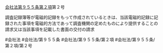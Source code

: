 [会社法第９５５条第２項](会社法＿＿＿＿第９５５条第２項)第２号

調査記録簿等が電磁的記録をもって作成されているときは、当該電磁的記録に記録された事項を電磁的方法であって調査機関の定めたものにより提供することの請求又は当該事項を記載した書面の交付の請求


#会社法
#会社法/第９５５条
#会社法/第９５５条/第２項
#会社法/第９５５条/第２項/第２号
